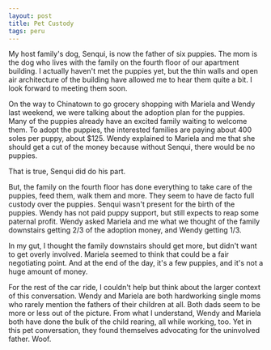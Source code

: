 ```yaml
---
layout: post
title: Pet Custody
tags: peru
---
```

My host family's dog, Senqui, is now the father of six puppies. The mom is the dog who lives with the family on the fourth floor of our apartment building. I actually haven't met the puppies yet, but the thin walls and open air architecture of the building have allowed me to hear them quite a bit. I look forward to meeting them soon.

On the way to Chinatown to go grocery shopping with Mariela and Wendy last weekend, we were talking about the adoption plan for the puppies. Many of the puppies already have an excited family waiting to welcome them. To adopt the puppies, the interested families are paying about 400 soles per puppy, about $125. Wendy explained to Mariela and me that she should get a cut of the money because without Senqui, there would be no puppies. 

That is true, Senqui did do his part.

But, the family on the fourth floor has done everything to take care of the puppies, feed them, walk them and more. They seem to have de facto full custody over the puppies. Senqui wasn't present for the birth of the puppies. Wendy has not paid puppy support, but still expects to reap some paternal profit. Wendy asked Mariela and me what we thought of the family downstairs getting 2/3 of the adoption money, and Wendy getting 1/3. 

In my gut, I thought the family downstairs should get more, but didn't want to get overly involved. Mariela seemed to think that could be a fair negotiating point. And at the end of the day, it's a few puppies, and it's not a huge amount of money. 

For the rest of the car ride, I couldn't help but think about the larger context of this conversation. Wendy and Mariela are both hardworking single moms who rarely mention the fathers of their children at all. Both dads seem to be more or less out of the picture. From what I understand, Wendy and Mariela both have done the bulk of the child rearing, all while working, too. Yet in this pet conversation, they found themselves advocating for the uninvolved father. Woof.
